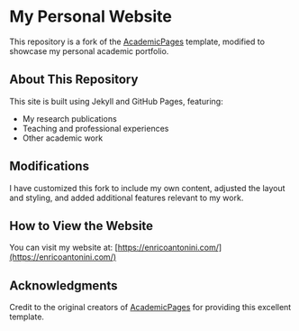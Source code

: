 # My Personal Website

This repository is a fork of the [AcademicPages](https://github.com/academicpages/academicpages.github.io) template, modified to showcase my personal academic portfolio.

## About This Repository
This site is built using Jekyll and GitHub Pages, featuring:
- My research publications
- Teaching and professional experiences
- Other academic work

## Modifications
I have customized this fork to include my own content, adjusted the layout and styling, and added additional features relevant to my work.

## How to View the Website
You can visit my website at: [https://enricoantonini.com/](https://enricoantonini.com/)

## Acknowledgments
Credit to the original creators of [AcademicPages](https://github.com/academicpages/academicpages.github.io) for providing this excellent template.
